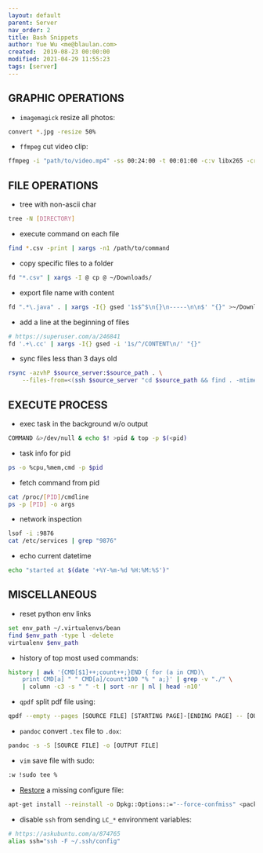 ```yaml
---
layout: default
parent: Server
nav_order: 2
title: Bash Snippets
author: Yue Wu <me@blaulan.com>
created:  2019-08-23 00:00:00
modified: 2021-04-29 11:55:23
tags: [server]
---
```


## GRAPHIC OPERATIONS

- `imagemagick` resize all photos:
```bash
convert *.jpg -resize 50%
```

- `ffmpeg` cut video clip:
```bash
ffmpeg -i "path/to/video.mp4" -ss 00:24:00 -t 00:01:00 -c:v libx265 -crf 28 cut.mp4
```

## FILE OPERATIONS

- tree with non-ascii char
```bash
tree -N [DIRECTORY]
```

- execute command on each file
```bash
find *.csv -print | xargs -n1 /path/to/command
```

- copy specific files to a folder
```bash
fd "*.csv" | xargs -I @ cp @ ~/Downloads/
```

- export file name with content
```bash
fd ".*\.java" . | xargs -I{} gsed '1s$^$\n{}\n-----\n\n$' "{}" >~/Downloads/output.txt
```

- add a line at the beginning of files
```bash
# https://superuser.com/a/246841
fd '.+\.cc' | xargs -I{} gsed -i '1s/^/CONTENT\n/' "{}"
```

- sync files less than 3 days old
```bash
rsync -azvhP $source_server:$source_path . \
    --files-from=<(ssh $source_server "cd $source_path && find . -mtime -3 -type f")\
```

## EXECUTE PROCESS

- exec task in the background w/o output
```bash
COMMAND &>/dev/null & echo $! >pid & top -p $(<pid)
```

- task info for pid
```bash
ps -o %cpu,%mem,cmd -p $pid
```

- fetch command from pid
```bash
cat /proc/[PID]/cmdline
ps -p [PID] -o args
```

- network inspection
```bash
lsof -i :9876
cat /etc/services | grep "9876"
```

- echo current datetime
```bash
echo "started at $(date '+%Y-%m-%d %H:%M:%S')"
```

## MISCELLANEOUS

- reset python env links
```bash
set env_path ~/.virtualenvs/bean
find $env_path -type l -delete
virtualenv $env_path
```

- history of top most used commands:
```bash
history | awk '{CMD[$1]++;count++;}END { for (a in CMD)\
    print CMD[a] " " CMD[a]/count*100 "% " a;}' | grep -v "./" \
    | column -c3 -s " " -t | sort -nr | nl | head -n10'
```

- `qpdf` split pdf file using:
```bash
qpdf --empty --pages [SOURCE FILE] [STARTING PAGE]-[ENDING PAGE] -- [OUTPUT FILE]
```

- `pandoc` convert `.tex` file to `.dox`:
```bash
pandoc -s -S [SOURCE FILE] -o [OUTPUT FILE]
```

- `vim` save file with sudo: 
```bash
:w !sudo tee %
```

- [Restore](http://blog.mx17.net/2014/02/14/restore-etc-configuration-file-original-maintainer-version-debian/) a missing configure file: 
```bash
apt-get install --reinstall -o Dpkg::Options::="--force-confmiss" <package name>
```

- disable `ssh` from sending `LC_*` environment variables:
```bash
# https://askubuntu.com/a/874765
alias ssh="ssh -F ~/.ssh/config"
```
